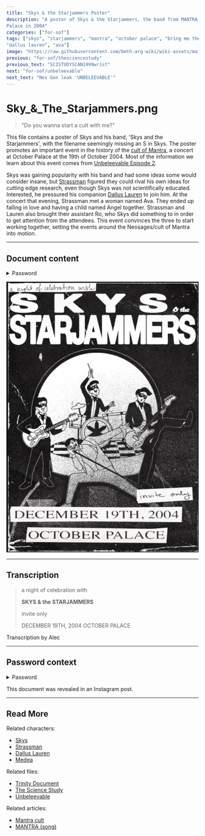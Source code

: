 ```yaml
---
title: "Skys & the Starjammers Poster"
description: "A poster of Skys & the Starjammers, the band from MANTRA cult leader Skys. It advertises a show at October 
Palace in 2004"
categories: ["for-sof"]
tags: ["skys", "starjammers", "mantra", "october palace", "bring me the horizon", "neosages", "cult of mantra", "strassman", 
"dallus lauren", "ava"]
image: "https://raw.githubusercontent.com/bmth-arg-wiki/wiki-assets/main/files/skys_starjammers/sky.png"
previous: "for-sof/thesciencestudy"
previous_text: "SCISTUDYSCAN1999wrist"
next: "for-sof/unbeleevable"
next_text: "Nex Gen leak 'UNBELEEVABLE'"
---
```


# Sky_&_The_Starjammers.png

> "Do you wanna start a cult with me?"

This file contains a poster of Skys and his band, 'Skys and the Starjammers', 
with the filename seemingly missing an S in Skys. The poster promotes an important event in the 
history of the [cult of Mantra](../lore/mantra), a concert at October Palace at the 19th of October 2004. 
Most of the information we learn about this event comes from [Unbeleevable Episode 2](unbeleevable2). 

Skys was gaining popularity with his band and had some ideas some would consider insane, but [Strassman](../characters/strassman) 
figured they could rival his own ideas for cutting edge research, even though Skys was not scientifically educated. 
Interested, he pressured his companion [Dallus Lauren](../characters/dallus-lauren) to join him. At the concert that evening, 
Strassman met a woman named Ava. They ended up falling in love and having a child named Angel together. Strassman and 
Lauren also brought their assistant Ro, who Skys did something to in order to get attention from the attendees. 
This event convinces the three to start working together, setting the events around the Neosages/cult of Mantra into motion.

***

## Document content

<details class="password">
  <summary>Password</summary>

INTERCELLULAR
</details>

![Poster](https://raw.githubusercontent.com/bmth-arg-wiki/wiki-assets/main/files/skys_starjammers/sky.png)

***

## Transcription

> a night of celebration with
>
> **SKYS & the STARJAMMERS**
>
> invite only
>
> DECEMBER 19TH, 2004
> OCTOBER PALACE

Transcription by Alec

***

## Password context

<details class="password">
    <summary>Password</summary>

{{"![Nex Gen document from instagram](https://raw.githubusercontent.com/bmth-arg-wiki/wiki-assets/main/files/skys_starjammers/nexgendoc.jpg)" | markdownify}}
{{"![Numbers assigned to letters](https://raw.githubusercontent.com/bmth-arg-wiki/wiki-assets/main/files/skys_starjammers/instagram_solve.jpg)" | markdownify}}

It contains four words and 5 sets of numbers. 
When you take each individual number to match up a letter, you get the letters needed for the word 
`INTERCELLULAR`.

{{"![password_placeholder.png](https://raw.githubusercontent.com/bmth-arg-wiki/wiki-assets/main/files/skys_starjammers/password_placeholder.png)" | markdownify}}

You can see 12 lines for characters, since spaces are indicated on screen. Despite this, 
the password was 13 characters long, causing confusion among the community.

</details>

This document was revealed in an Instagram post.

***

## Read More

Related characters:

- [Skys](../characters/skys)
- [Strassman](../characters/strassman)
- [Dallus Lauren](../characters/dallus-lauren)
- [Medea](../characters/medea)

Related files:

- [Trinity Document](trinity_document)
- [The Science Study](thesciencestudy)
- [Unbeleevable](unbeleevable)

Related articles:

- [Mantra cult](../lore/mantra)
- [MANTRA (song)](../music/amo-mantra)